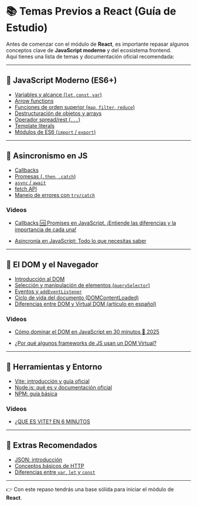 # 📚 Temas Previos a React (Guía de Estudio)

Antes de comenzar con el módulo de **React**, es importante repasar algunos conceptos clave de **JavaScript moderno** y del ecosistema frontend.  
Aquí tienes una lista de temas y documentación oficial recomendada:

---

## 🔹 JavaScript Moderno (ES6+)
- [Variables y alcance (`let`, `const`, `var`)](https://developer.mozilla.org/es/docs/Web/JavaScript/Reference/Statements/let)
- [Arrow functions](https://developer.mozilla.org/es/docs/Web/JavaScript/Reference/Functions/Arrow_functions)
- [Funciones de orden superior (`map`, `filter`, `reduce`)](https://developer.mozilla.org/es/docs/Web/JavaScript/Reference/Global_Objects/Array)
- [Destructuración de objetos y arrays](https://developer.mozilla.org/es/docs/Web/JavaScript/Reference/Operators/Destructuring_assignment)
- [Operador spread/rest (`...`)](https://developer.mozilla.org/es/docs/Web/JavaScript/Reference/Operators/Spread_syntax)
- [Template literals](https://developer.mozilla.org/es/docs/Web/JavaScript/Reference/Template_literals)
- [Módulos de ES6 (`import` / `export`)](https://developer.mozilla.org/es/docs/Web/JavaScript/Guide/Modules)

---

## 🔹 Asincronismo en JS
- [Callbacks](https://developer.mozilla.org/es/docs/Learn/JavaScript/Asynchronous/Callbacks)
- [Promesas (`.then`, `.catch`)](https://developer.mozilla.org/es/docs/Web/JavaScript/Reference/Global_Objects/Promise)
- [`async` / `await`](https://developer.mozilla.org/es/docs/Learn/JavaScript/Asynchronous/Promises#async_and_await)
- [fetch API](https://developer.mozilla.org/es/docs/Web/API/Fetch_API)
- [Manejo de errores con `try/catch`](https://developer.mozilla.org/es/docs/Web/JavaScript/Reference/Statements/try...catch)

### Videos

- [Callbacks 🆚 Promises en JavaScript. ¡Entiende las diferencias y la importancia de cada una!](https://www.youtube.com/watch?v=frm0CHyeSbE)

- [Asincronía en JavaScript: Todo lo que necesitas saber](https://www.youtube.com/watch?v=KD2AjDAwhJs)

---

## 🔹 El DOM y el Navegador
- [Introducción al DOM](https://developer.mozilla.org/es/docs/Web/API/Document_Object_Model/Introduction)
- [Selección y manipulación de elementos (`querySelector`)](https://developer.mozilla.org/es/docs/Web/API/Document/querySelector)
- [Eventos y `addEventListener`](https://developer.mozilla.org/es/docs/Web/API/EventTarget/addEventListener)
- [Ciclo de vida del documento (DOMContentLoaded)](https://developer.mozilla.org/es/docs/Web/API/Document/DOMContentLoaded_event)
- [Diferencias entre DOM y Virtual DOM (artículo en español)](https://es.react.dev/learn/pensando-en-el-virtual-dom)

### Videos

- [Cómo dominar el DOM en JavaScript en 30 minutos 🌳 2025](https://www.youtube.com/watch?v=z1a0eHWn5ds&t=1s)

- [¿Por qué algunos frameworks de JS usan un DOM Virtual?](https://www.youtube.com/watch?v=vAt_zgEGdOw)

---

## 🔹 Herramientas y Entorno
- [Vite: introducción y guía oficial](https://vitejs.dev/guide/)
- [Node.js: qué es y documentación oficial](https://nodejs.org/es/learn)
- [NPM: guía básica](https://docs.npmjs.com/getting-started)

### Videos

- [¿QUE ES VITE? EN 6 MINUTOS](https://www.youtube.com/watch?v=rmYUlzfT24E)

---

## 🔹 Extras Recomendados
- [JSON: introducción](https://developer.mozilla.org/es/docs/Learn/JavaScript/Objects/JSON)
- [Conceptos básicos de HTTP](https://developer.mozilla.org/es/docs/Web/HTTP/Overview)
- [Diferencias entre `var`, `let` y `const`](https://developer.mozilla.org/es/docs/Web/JavaScript/Reference/Statements/var)

---

👉 Con este repaso tendrás una base sólida para iniciar el módulo de **React**.
